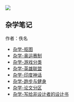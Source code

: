 
![](image-20240911155803819.png)


## 杂学笔记
作者：佚名

* [杂学-抠图](杂学-抠图.md)
* [杂学-奥运赛制](杂学-奥运赛制.md)
* [杂学-游戏分类](杂学-游戏分类.md)
* [杂学-英雄联盟](杂学-英雄联盟.md)
* [杂学-印度神话](杂学-印度神话.md)
* [杂学-跑步与健身](杂学-跑步与健身.md)
* [杂学-论文分区](杂学-论文分区.md)
* [杂学-写给非设计者的设计书](杂学-写给非设计者的设计书.md) 